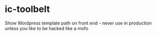 # ic-toolbelt
Show Wordpress template path on front end - never use in production unless you like to be hacked like a mofo
